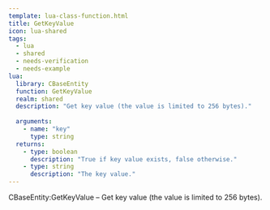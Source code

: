 ```yaml
---
template: lua-class-function.html
title: GetKeyValue
icon: lua-shared
tags:
  - lua
  - shared
  - needs-verification
  - needs-example
lua:
  library: CBaseEntity
  function: GetKeyValue
  realm: shared
  description: "Get key value (the value is limited to 256 bytes)."
  
  arguments:
    - name: "key"
      type: string
  returns:
    - type: boolean
      description: "True if key value exists, false otherwise."
    - type: string
      description: "The key value."
---
```


<div class="lua__search__keywords">
CBaseEntity:GetKeyValue &#x2013; Get key value (the value is limited to 256 bytes).
</div>
